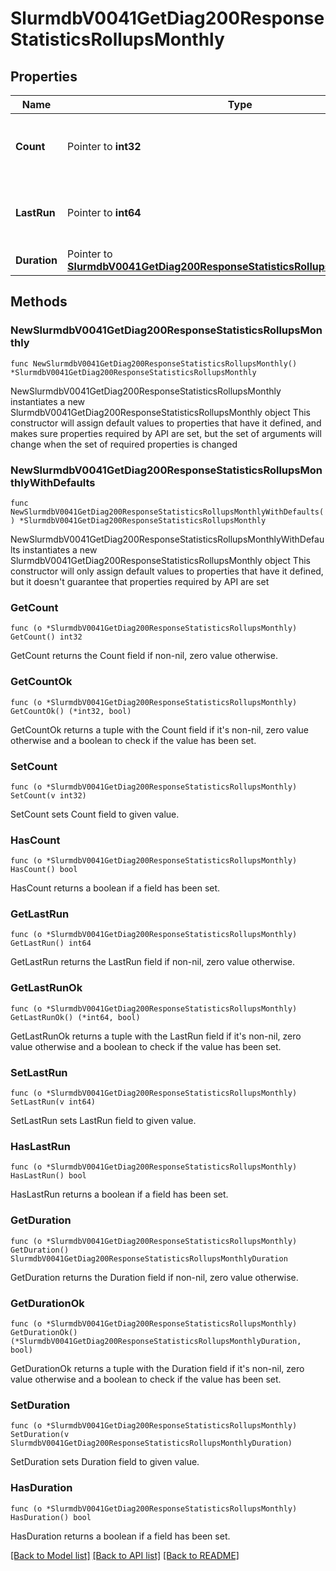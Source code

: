 # SlurmdbV0041GetDiag200ResponseStatisticsRollupsMonthly

## Properties

Name | Type | Description | Notes
------------ | ------------- | ------------- | -------------
**Count** | Pointer to **int32** | Number of monthly rollups since last_run | [optional] 
**LastRun** | Pointer to **int64** | Last time monthly rollup ran (UNIX timestamp) | [optional] 
**Duration** | Pointer to [**SlurmdbV0041GetDiag200ResponseStatisticsRollupsMonthlyDuration**](SlurmdbV0041GetDiag200ResponseStatisticsRollupsMonthlyDuration.md) |  | [optional] 

## Methods

### NewSlurmdbV0041GetDiag200ResponseStatisticsRollupsMonthly

`func NewSlurmdbV0041GetDiag200ResponseStatisticsRollupsMonthly() *SlurmdbV0041GetDiag200ResponseStatisticsRollupsMonthly`

NewSlurmdbV0041GetDiag200ResponseStatisticsRollupsMonthly instantiates a new SlurmdbV0041GetDiag200ResponseStatisticsRollupsMonthly object
This constructor will assign default values to properties that have it defined,
and makes sure properties required by API are set, but the set of arguments
will change when the set of required properties is changed

### NewSlurmdbV0041GetDiag200ResponseStatisticsRollupsMonthlyWithDefaults

`func NewSlurmdbV0041GetDiag200ResponseStatisticsRollupsMonthlyWithDefaults() *SlurmdbV0041GetDiag200ResponseStatisticsRollupsMonthly`

NewSlurmdbV0041GetDiag200ResponseStatisticsRollupsMonthlyWithDefaults instantiates a new SlurmdbV0041GetDiag200ResponseStatisticsRollupsMonthly object
This constructor will only assign default values to properties that have it defined,
but it doesn't guarantee that properties required by API are set

### GetCount

`func (o *SlurmdbV0041GetDiag200ResponseStatisticsRollupsMonthly) GetCount() int32`

GetCount returns the Count field if non-nil, zero value otherwise.

### GetCountOk

`func (o *SlurmdbV0041GetDiag200ResponseStatisticsRollupsMonthly) GetCountOk() (*int32, bool)`

GetCountOk returns a tuple with the Count field if it's non-nil, zero value otherwise
and a boolean to check if the value has been set.

### SetCount

`func (o *SlurmdbV0041GetDiag200ResponseStatisticsRollupsMonthly) SetCount(v int32)`

SetCount sets Count field to given value.

### HasCount

`func (o *SlurmdbV0041GetDiag200ResponseStatisticsRollupsMonthly) HasCount() bool`

HasCount returns a boolean if a field has been set.

### GetLastRun

`func (o *SlurmdbV0041GetDiag200ResponseStatisticsRollupsMonthly) GetLastRun() int64`

GetLastRun returns the LastRun field if non-nil, zero value otherwise.

### GetLastRunOk

`func (o *SlurmdbV0041GetDiag200ResponseStatisticsRollupsMonthly) GetLastRunOk() (*int64, bool)`

GetLastRunOk returns a tuple with the LastRun field if it's non-nil, zero value otherwise
and a boolean to check if the value has been set.

### SetLastRun

`func (o *SlurmdbV0041GetDiag200ResponseStatisticsRollupsMonthly) SetLastRun(v int64)`

SetLastRun sets LastRun field to given value.

### HasLastRun

`func (o *SlurmdbV0041GetDiag200ResponseStatisticsRollupsMonthly) HasLastRun() bool`

HasLastRun returns a boolean if a field has been set.

### GetDuration

`func (o *SlurmdbV0041GetDiag200ResponseStatisticsRollupsMonthly) GetDuration() SlurmdbV0041GetDiag200ResponseStatisticsRollupsMonthlyDuration`

GetDuration returns the Duration field if non-nil, zero value otherwise.

### GetDurationOk

`func (o *SlurmdbV0041GetDiag200ResponseStatisticsRollupsMonthly) GetDurationOk() (*SlurmdbV0041GetDiag200ResponseStatisticsRollupsMonthlyDuration, bool)`

GetDurationOk returns a tuple with the Duration field if it's non-nil, zero value otherwise
and a boolean to check if the value has been set.

### SetDuration

`func (o *SlurmdbV0041GetDiag200ResponseStatisticsRollupsMonthly) SetDuration(v SlurmdbV0041GetDiag200ResponseStatisticsRollupsMonthlyDuration)`

SetDuration sets Duration field to given value.

### HasDuration

`func (o *SlurmdbV0041GetDiag200ResponseStatisticsRollupsMonthly) HasDuration() bool`

HasDuration returns a boolean if a field has been set.


[[Back to Model list]](../README.md#documentation-for-models) [[Back to API list]](../README.md#documentation-for-api-endpoints) [[Back to README]](../README.md)


